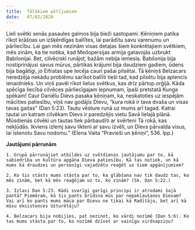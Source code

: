 ```yaml
---
title:  Tālākiem pētījumiem
date:   07/02/2020
---
```


Lieli svētki senās pasaules galmos bija bieži sastopami. Ķēniņiem patika rīkot krāšņas un izšķērdīgas ballītes, lai parādītu savu varenumu un pārliecību. Lai gan mēs nezinām visas detaļas šiem konkrētajiem svētkiem, mēs zinām, ka tie notika, kad Medopersijas armija gatavojās uzbrukt Babilonijai. Bet, cilvēciski runājot, bažām nebija iemesla. Babilonija bija nostiprinājusi savus mūrus, pārtikas krājumi bija daudziem gadiem, ūdens bija bagātīgi, jo Eifratas upe tecēja cauri pašai pilsētai. Tā ķēniņš Belzacars neredzēja nekādu problēmu sarīkot ballīti tieši tad, kad pilsētu bija aplencis ienaidnieks. Un viņš pavēl rīkot lielus svētkus, kas drīz pārtop orģijā. Kāda spēcīga liecība cilvēces pārliecīgajam lepnumam, īpaši pretstatā Kunga spēkam! Caur Daniēlu Dievs pasaka ķēniņam, ka, neskatoties uz iespējām mācīties patiesību, viņš nav godājis Dievu, “kura rokā ir tava dvaša un visas tavas gaitas” (Dan 5:23). Tautu vēsture runā uz mums arī tagad. Katrai tautai un katram cilvēkam Dievs ir paredzējis vietu Savā lielajā plānā. Mūsdienās cilvēki un tautas tiek pārbaudīti ar svērteni Tā rokā, kas nekļūdās. Ikviens izlemj savu likteni ar savu izvēli, un Dievs pārvalda visus, lai īstenotu Savu nodomu.” (Elena Vaita “Pravieši un ķēniņi”, 536. Ipp.)

**Jautājumi pārrunām**

`1. Grupā pārrunājiet atbildes uz svētdienas jautājumu par to, kā sabiedrība un kultūra apgāna Dieva patiesību. Kā tas notiek, un kā mums kā draudzei un personīgi vajadzētu reaģēt uz šiem apgānījumiem?`

`2. Ko šis stāsts mums stāsta par to, ka glābšana nav tik daudz tas, ko mēs zinām, bet kā mēs reaģējam uz to, ko zinām? (Sk. Dan 5:22.)`

`3. Izlasi Dan 5:23. Kādi svarīgi garīgi principi ir atrodami šajā pantā? Piemēram, kā šis pants brīdina mūs par nepakļaušanos Dievam? Vai arī ko pants mums māca par Dievu ne tikai kā Radītāju, bet arī kā mūsu eksistences Uzturētāju?`

`4. Belzacars bija nobijies, pat nezinot, ko vārdi nozīmē (Dan 5:6). Ko tas mums stāsta par to, ko nozīmē dzīvot ar vainīgu sirdsapziņu?`